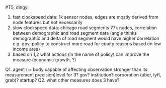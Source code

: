 #T5, dingyi

1. fast clockspeed data: 1k sensor nodes, edges are mostly derived from node features but not necessarily
2. slow clockspeed data: chicago road segments 77k nodes, correlation between demographic and road segment data (angie thinks demographic and delta of road segment would have higher correlation e.g. gov. policy to construct more road for equity reasons based on low income area)
3. based on 1,2 what actions (in the name of policy) can improve the measure (economic growth, ?)

Q1. agent (:= body capable of affecting observation stronger than its measurement precision)level for 3? gov? institution? corporation (uber, lyft, grab)? startup? 
Q2. what other measures does 3 have?